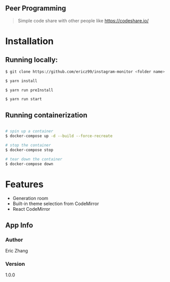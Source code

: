 ## Peer Programming

> Simple code share with other people like https://codeshare.io/

# Installation

## Running locally:

```sh
$ git clone https://github.com/ericz99/instagram-monitor <folder name>

$ yarn install

$ yarn run preInstall

$ yarn run start
```

## Running containerization

```sh

# spin up a container
$ docker-compose up -d --build --force-recreate

# stop the container
$ docker-compose stop

# tear down the container
$ docker-compose down

```

# Features

- Generation room
- Built-in theme selection from CodeMirror
- React CodeMirror

## App Info

### Author

Eric Zhang

### Version

1.0.0
